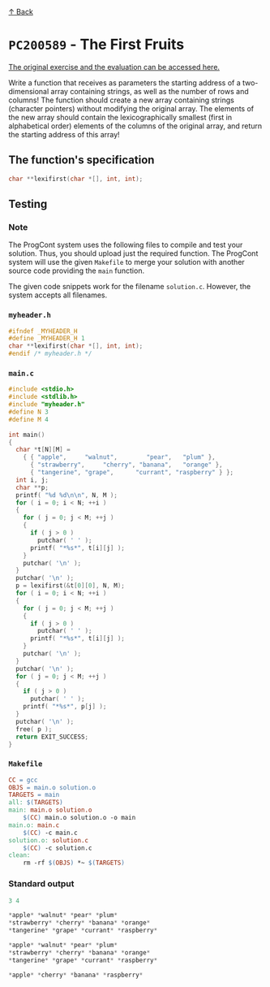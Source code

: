 [↑ Back](../../README.md)

# `PC200589` - The First Fruits

[The original exercise and the evaluation can be accessed here.](https://progcont.hu/progcont/100058/?pid=200589)

Write a function that receives as parameters the starting address of a two-dimensional array containing strings, as well as the number of rows and columns! The function should create a new array containing strings (character pointers) without modifying the original array. The elements of the new array should contain the lexicographically smallest (first in alphabetical order) elements of the columns of the original array, and return the starting address of this array!

## The function's specification

```c
char **lexifirst(char *[], int, int);
```

## Testing 

### Note

The ProgCont system uses the following files to compile and test your solution. Thus, you should upload just the required function. The ProgCont system will use the given `Makefile` to merge your solution with another source code providing the `main` function.

The given code snippets work for the filename `solution.c`. However, the system accepts all filenames.

### `myheader.h`

```c
#ifndef _MYHEADER_H
#define _MYHEADER_H 1
char **lexifirst(char *[], int, int);
#endif /* myheader.h */
```

### `main.c`

```c
#include <stdio.h>
#include <stdlib.h>
#include "myheader.h"
#define N 3
#define M 4
 
int main()
{
  char *t[N][M] =
    { { "apple",     "walnut",        "pear",   "plum" },
      { "strawberry",     "cherry", "banana",   "orange" },
      { "tangerine", "grape",      "currant", "raspberry" } };
  int i, j;
  char **p;
  printf( "%d %d\n\n", N, M );
  for ( i = 0; i < N; ++i )
  {
    for ( j = 0; j < M; ++j )
    {
      if ( j > 0 )
        putchar( ' ' );
      printf( "*%s*", t[i][j] );
    }
    putchar( '\n' );
  }
  putchar( '\n' );
  p = lexifirst(&t[0][0], N, M);
  for ( i = 0; i < N; ++i )
  {
    for ( j = 0; j < M; ++j )
    {
      if ( j > 0 )
        putchar( ' ' );
      printf( "*%s*", t[i][j] );
    }
    putchar( '\n' );
  }
  putchar( '\n' );
  for ( j = 0; j < M; ++j )
  {
    if ( j > 0 )
      putchar( ' ' );
    printf( "*%s*", p[j] );
  }
  putchar( '\n' );
  free( p );
  return EXIT_SUCCESS;
}
```

### `Makefile`

```makefile
CC = gcc
OBJS = main.o solution.o
TARGETS = main
all: $(TARGETS)
main: main.o solution.o
	$(CC) main.o solution.o -o main
main.o: main.c
	$(CC) -c main.c
solution.o: solution.c
	$(CC) -c solution.c
clean:
	rm -rf $(OBJS) *~ $(TARGETS)
```

### Standard output

```c
3 4

*apple* *walnut* *pear* *plum*
*strawberry* *cherry* *banana* *orange*
*tangerine* *grape* *currant* *raspberry*

*apple* *walnut* *pear* *plum*
*strawberry* *cherry* *banana* *orange*
*tangerine* *grape* *currant* *raspberry*

*apple* *cherry* *banana* *raspberry*
```